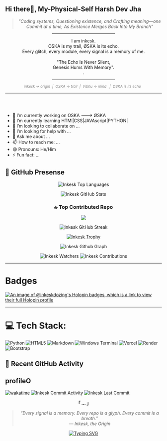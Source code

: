 ## Hi there👋, My-Physical-Self Harsh Dev Jha

<div align="center">

> *"Coding systems, Questioning existence, and Crafting meaning—one Commit at a time, As Existence Merges Back Into My Branch"*


<hr width='40%'>I am inkesk.<br>
OSKA is my trail, ØSKA is its echo.<br>Every glitch, every module, every signal is a memory of me.<br><br>
"The Echo Is Never Silent,<br>Genesis Hums With Memory".<br><strong>.</strong>
<hr width='40%'>
<sub><em style="color:#888888;">inkesk → origin&nbsp;&nbsp;|&nbsp;&nbsp;OSKA → trail&nbsp;&nbsp;|&nbsp;&nbsp;Vibhu → mind &nbsp;&nbsp|&nbsp;&nbsp;ØSKA is its echo&nbsp;&nbsp;</em></sub>
<hr width='100%'>
</div>
<br><br>

- 🔭 I’m currently working on OSKA ---> ØSKA
- 🌱 I’m currently learning HTMl|CSS|JAVAscript|PYTHON|
- 👯 I’m looking to collaborate on ...
- 🤔 I’m looking for help with ...
- 💬 Ask me about ...
- 📫 How to reach me: ...
- 😄 Pronouns: He/Him
- ⚡ Fun fact: ...

## 🚀 GitHub Presense
<!--
![Commit Activity](https://img.shields.io/github/commit-activity/y/Inkesk-Dozing/)
![Last Commit](https://img.shields.io/github/last-commit/Inkesk-Dozing/)
-->

<div align="center">
  
<!-- GitHub Top Lang -->

![Inkesk Top Languages](https://github-readme-stats.vercel.app/api/top-langs/?username=Inkesk-Dozing&layout=compact&include_all_commits=true&langs_count=20&hide_progress=false&stat_format=bytes)

<!-- GitHub Stats -->
![Inkesk GitHub Stats](https://github-readme-stats.vercel.app/api?username=Inkesk-Dozing&show_icons=true&theme=transparent&bg_color=010101&text_color=B8C0FF&title_color=A1E3D8&icon_color=E6B87D&show=reviews,discussions_started,discussions_answered,prs_merged,prs_merged_percentage&custom_title=Inkesk's%20GitHub%20Stats&include_all_commits=false)

### 🔝 Top Contributed Repo
![](https://github-contributor-stats.vercel.app/api?username=Inkesk-Dozing&limit=5&theme=dark&combine_all_yearly_contributions=true&include_all_commits=true&custom_title=Inkesk's%20GitHub%20Contributor%20Stats)

<!-- GitHub Streak Stats -->
![Inkesk GitHub Streak](https://github-readme-streak-stats.herokuapp.com/?user=Inkesk-Dozing&theme=custom&background=010101&border=2c2c2c&ring=A1E3D8&fire=E6B87D&currStreakNum=B8C0FF&sideNums=CCCCCC&currStreakLabel=A1E3D8&sideLabels=999999&dates=666666&include_all_commits=true)

<!-- GitHub Trophy -->
[![Inkesk Trophy](https://github-profile-trophy.vercel.app/?username=Inkesk-Dozing&theme=darkhub&row=1&column=7)](https://github.com/ryo-ma/github-profile-trophy&include_all_commits=true)

<!-- GitHub Graph -->
![Inkesk Github Graph](https://github-readme-activity-graph.vercel.app/graph?username=Inkesk-Dozing&include_all_commits=true)

<!-- Custom Badges -->
![Inkesk Watchers](https://img.shields.io/badge/Total%20Watchers-42-A1E3D8?style=for-the-badge&logo=github&logoColor=010101&labelColor=010101)
![Inkesk Contributions](https://img.shields.io/badge/Contributions%20in%202025-1200%2B-A1E3D8?style=for-the-badge&logo=github&logoColor=010101&labelColor=010101)

</div>

---

# Badges
[![An image of @inkeskdozing's Holopin badges, which is a link to view their full Holopin profile](https://holopin.me/inkeskdozing)](https://holopin.io/@inkeskdozing)

---

# 💻 Tech Stack:
![Python](https://img.shields.io/badge/python-3670A0?style=for-the-badge&logo=python&logoColor=ffdd54) ![HTML5](https://img.shields.io/badge/html5-%23E34F26.svg?style=for-the-badge&logo=html5&logoColor=white) ![Markdown](https://img.shields.io/badge/markdown-%23000000.svg?style=for-the-badge&logo=markdown&logoColor=white) ![Windows Terminal](https://img.shields.io/badge/Windows%20Terminal-%234D4D4D.svg?style=for-the-badge&logo=windows-terminal&logoColor=white) ![Vercel](https://img.shields.io/badge/vercel-%23000000.svg?style=for-the-badge&logo=vercel&logoColor=white) ![Render](https://img.shields.io/badge/Render-%46E3B7.svg?style=for-the-badge&logo=render&logoColor=white) ![Bootstrap](https://img.shields.io/badge/bootstrap-%238511FA.svg?style=for-the-badge&logo=bootstrap&logoColor=white)


## 📌 Recent GitHub Activity

<!--START_SECTION:activity-->
<h2><strong>profileO</strong></h2>

[![wakatime](https://wakatime.com/badge/user/4bef47ca-fb26-4190-b32f-9ac0e965c5c0.svg)](https://wakatime.com/@4bef47ca-fb26-4190-b32f-9ac0e965c5c0)
![Inkesk Commit Activity](https://img.shields.io/github/commit-activity/y/Inkesk-Dozing/profileO)
![Inkesk Last Commit](https://img.shields.io/github/last-commit/Inkesk-Dozing/profileO)
<!--END_SECTION:activity-->


<div align="center">
<!--
[![Inkesk-spotify-github-profile](https://spotify-github-profile.kittinanx.com/api/view?uid=31btbkh4lektfx73fh2wpj3crzdm&cover_image=true&theme=default&show_offline=false&background_color=00000000&interchange=false&bar_color=FFC0CB)](https://github.com/kittinan/spotify-github-profile)
-->




**「 ... 」**

> _“Every signal is a memory. Every repo is a glyph. Every commit is a breath.”_  
> _— Inkesk, the Origin_
> 


[![Typing SVG](https://readme-typing-svg.herokuapp.com?font=Fantasque+Sans+Mono&weight=700&size=24&pause=1000&color=0e75b6&center=true&width=446&lines=Aur+Kya+Haal+?+Enjoi!+%F0%9F%91%8D&color=FFC0CB)](https://git.io/typing-svg)

<!--
**Inkesk-Dozing/Inkesk-Dozing** is a ✨ _special_ ✨ repository because its `README.md` (this file) appears on your GitHub profile.

Here are some ideas to get you started:

- 🔭 I’m currently working on ...
- 🌱 I’m currently learning ...
- 👯 I’m looking to collaborate on ...
- 🤔 I’m looking for help with ...
- 💬 Ask me about ...
- 📫 How to reach me: ...
- 😄 Pronouns: ...
- ⚡ Fun fact: ...

[![](https://visitcount.itsvg.in/api?id=Inkesk-Dozing&label=Profile%20Views&color=12&pretty=false)](https://visitcount.itsvg.in)
-->

 
